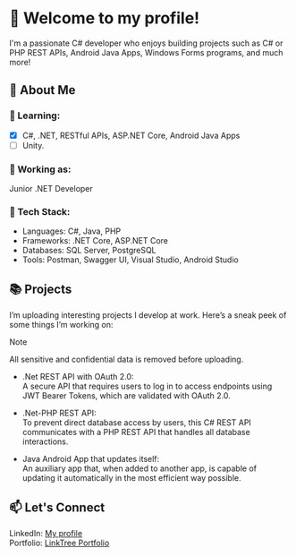 # 👋 Welcome to my profile!
I'm a passionate C# developer who enjoys building projects such as C# or PHP REST APIs, Android Java Apps, Windows Forms programs, and much more!
## 🚀 About Me
### 🌱 Learning:
- [x] C#, .NET, RESTful APIs, ASP.NET Core, Android Java Apps
- [ ] Unity.
### 💼 Working as:
Junior .NET Developer
### 🔧 Tech Stack:
- Languages: C#, Java, PHP
- Frameworks: .NET Core, ASP.NET Core
- Databases: SQL Server, PostgreSQL
- Tools: Postman, Swagger UI, Visual Studio, Android Studio
## 📚 Projects
I’m uploading interesting projects I develop at work. Here’s a sneak peek of some things I’m working on:
> [!NOTE]
> All sensitive and confidential data is removed before uploading.
- .Net REST API with OAuth 2.0:\
  A secure API that requires users to log in to access endpoints using JWT Bearer Tokens, which are validated with OAuth 2.0.

- .Net-PHP REST API:\
  To prevent direct database access by users, this C# REST API communicates with a PHP REST API that handles all database interactions.

- Java Android App that updates itself:\
  An auxiliary app that, when added to another app, is capable of updating it automatically in the most efficient way possible.

## 📫 Let's Connect
LinkedIn: [My profile](https://www.linkedin.com/in/luis-miguel-s%C3%A1nchez-967024326/)\
Portfolio: [LinkTree Portfolio](https://linktr.ee/luismiguelsanchez)
